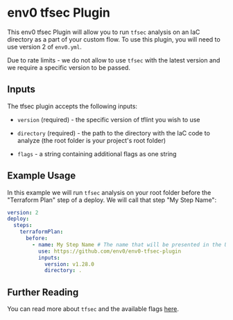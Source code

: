 # env0 tfsec Plugin



This env0 tfsec Plugin will allow you to run `tfsec` analysis on an IaC directory as a part of your custom flow. To use this plugin, you will need to use version 2 of `env0.yml`.


Due to rate limits - we do not allow to use `tfsec` with the latest version and we require a specific version to be passed.


## Inputs



The tfsec plugin accepts the following inputs:

* `version` (required) - the specific version of tflint you wish to use 

* `directory` (required) - the path to the directory with the IaC code to analyze (the root folder is your project's root folder)

* `flags` - a string containing additional flags as one string


## Example Usage



In this example we will run `tfsec` analysis on your root folder before the "Terraform Plan" step of a deploy. We will call that step "My Step Name":

```yaml
version: 2
deploy:
  steps:
    terraformPlan:
      before:
        - name: My Step Name # The name that will be presented in the UI for this step
          use: https://github.com/env0/env0-tfsec-plugin
          inputs:
            version: v1.28.0
            directory: .

```



## Further Reading

You can read more about `tfsec` and the available flags [here](https://github.com/aquasecurity/tfsec#usage).
